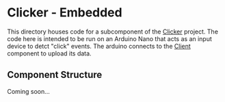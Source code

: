 # Clicker - Embedded

This directory houses code for a subcomponent of the [Clicker](https://github.com/sdiemert/clicker) project. The code here is intended to be run on an Arduino Nano that acts as an input device to detct "click" events. The arduino connects to the [Client](https://github.com/sdiemert/clicker/tree/master/client) component to upload its data. 

## Component Structure

Coming soon...
